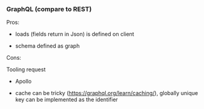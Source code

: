### GraphQL (compare to REST)
Pros:

- loads (fields return in Json) is defined on client

- schema defined as graph 




Cons:

Tooling request

- Apollo

- cache can be tricky (https://graphql.org/learn/caching/), globally unique key can be implemented as the identifier
